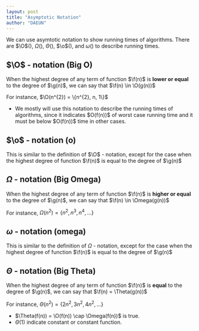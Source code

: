 ```yaml
---
layout: post
title: "Asymptotic Notation"
author: "DAEUN"
---
```


We can use asymtotic notation to show running times of algorithms. There are $\O$(), $\Omega$(), $\Theta$(), $\o$(), and $\omega$() to describe running times.

## $\O$ - notation (Big O)
When the highest degree of any term of function $\f(n)$ is **lower or equal** to the degree of $\g(n)$, we can say that $\f(n) \in \O(g(n))$

For instance, $\O(n^{2}) = \{n^{2}, n, 1\}$

* We mostly will use this notation to describe the running times of algorithms, since it indicates \$O(f(n))$ of worst case running time and it must be below \$O(f(n))$ time in other cases.

## $\o$ - notation (o)
This is similar to the definition of $\O$ - notation, except for the case when the highest degree of function $\f(n)$ is equal to the degree of $\g(n)$

## $\Omega$ - notation (Big Omega)
When the highest degree of any term of function $\f(n)$ is **higher or equal** to the degree of $\g(n)$, we can say that $\f(n) \in \Omega(g(n))$

For instance, $\Omega(n^{2}) = \{n^{2}, n^{3}, n^{4}, \dots\}$

## $\omega$ - notation (omega)
This is similar to the definition of $\Omega$ - notation, except for the case when the highest degree of function $\f(n)$ is equal to the degree of $\g(n)$

## $\Theta$ - notation (Big Theta)
When the highest degree of any term of function $\f(n)$ is **equal** to the degree of $\g(n)$, we can say that $\f(n) = \Theta(g(n))$

For instance, $\Theta(n^{2}) = \{2n^{2}, 3n^{2}, 4n^{2}, \dots\}$

* $\Theta(f(n)) = \O(f(n)) \cap \Omega(f(n))$ is true.
* $\Theta(1)$ indicate constant or constant function.